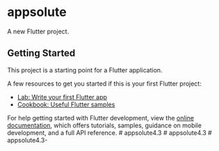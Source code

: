 # appsolute

A new Flutter project.

## Getting Started

This project is a starting point for a Flutter application.

A few resources to get you started if this is your first Flutter project:

- [Lab: Write your first Flutter app](https://docs.flutter.dev/get-started/codelab)
- [Cookbook: Useful Flutter samples](https://docs.flutter.dev/cookbook)

For help getting started with Flutter development, view the
[online documentation](https://docs.flutter.dev/), which offers tutorials,
samples, guidance on mobile development, and a full API reference.
#   a p p s o l u t e 4 . 3  
 #   a p p s o l u t e 4 . 3  
 #   a p p s o l u t e 4 . 3 -  
 